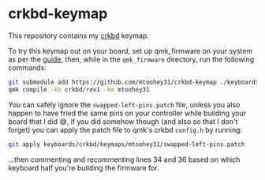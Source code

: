 # crkbd-keymap

This repository contains my [crkbd](https://github.com/foostan/crkbd) keymap.

To try this keymap out on your board, set up qmk_firmware on your system as per the [guide](https://docs.qmk.fm/#/newbs_getting_started), then, while in the `qmk_firmware` directory, run the following commands:
```bash
git submodule add https://github.com/mtoohey31/crkbd-keymap ./keyboards/crkbd/keymaps/mtoohey31
qmk compile -kb crkbd/rev1 -km mtoohey31
```

You can safely ignore the `swapped-left-pins.patch` file, unless you also happen to have fried the same pins on your controller while building your board that I did 😅, if you did somehow though (and also so that I don't forget) you can apply the patch file to qmk's crkbd `config.h` by running:
```bash
git apply keyboards/crkbd/keymaps/mtoohey31/swapped-left-pins.patch
```
...then commenting and recommenting lines 34 and 36 based on which keyboard half you're building the firmware for.
